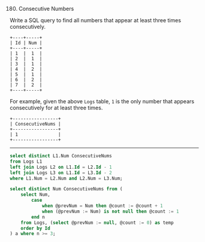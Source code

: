 180. Consecutive Numbers

Write a SQL query to find all numbers that appear at least three times consecutively.

```
+----+-----+
| Id | Num |
+----+-----+
| 1  |  1  |
| 2  |  1  |
| 3  |  1  |
| 4  |  2  |
| 5  |  1  |
| 6  |  2  |
| 7  |  2  |
+----+-----+
```

For example, given the above `Logs` table, `1` is the only number that appears consecutively for at least three times.

```
+-----------------+
| ConsecutiveNums |
+-----------------+
| 1               |
+-----------------+
```

------------------------------------------------------------------------------------------------

```sql
select distinct L1.Num ConsecutiveNums 
from Logs L1
left join Logs L2 on L1.Id = L2.Id - 1
left join Logs L3 on L1.Id = L3.Id - 2
where L1.Num = L2.Num and L2.Num = L3.Num;

select distinct Num ConsecutiveNums from (
    select Num,
        case
            when @prevNum = Num then @count := @count + 1
            when (@prevNum := Num) is not null then @count := 1
        end n
    from Logs, (select @prevNum := null, @count := 0) as temp
    order by Id
) a where n >= 3;
```

